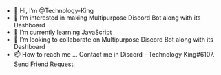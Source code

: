 - 👋 Hi, I’m @Technology-King
- 👀 I’m interested in making Multipurpose Discord Bot along with its Dashboard
- 🌱 I’m currently learning JavaScript
- 💞️ I’m looking to collaborate on Multipurpose Discord Bot along with its Dashboard
- 📫 How to reach me ... Contact me in Discord - Technology King#6107. Send Friend Request.

<!---
Technology-King/Technology-King is a ✨ special ✨ repository because its `README.md` (this file) appears on your GitHub profile.
You can click the Preview link to take a look at your changes.
--->
